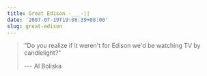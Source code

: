 ```yaml
---
title: Great Edison -___-||
date: '2007-07-19T19:08:39+08:00'
slug: great-edison
---
```


> "Do you realize if it weren't for Edison we'd be watching TV by candlelight?"
> 
> --- Al Boliska
